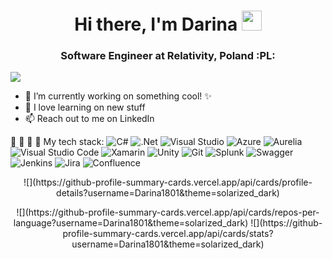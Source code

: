 <h1 align="center">Hi there, I'm Darina <img src="https://github.com/blackcater/blackcater/raw/main/images/Hi.gif" height="32"/></h1>
<h3 align="center">Software Engineer at Relativity, Poland :PL:</h3>

![](https://komarev.com/ghpvc/?username=Darina1801)

- 🔭 I’m currently working on something cool! ✨
- 🌱 I love learning on new stuff
- 📫 Reach out to me <a herf="https://www.linkedin.com" target="_in/darina-kavokina/?locale=en_US">on LinkedIn</a>

:test_tube: :hammer: :wrench: :bricks: My tech stack: ![C#](https://img.shields.io/badge/c%23-%23239120.svg?style=for-the-badge&logo=c-sharp&logoColor=white)
![.Net](https://img.shields.io/badge/.NET-5C2D91?style=for-the-badge&logo=.net&logoColor=white)
![Visual Studio](https://img.shields.io/badge/Visual%20Studio-5C2D91.svg?style=for-the-badge&logo=visual-studio&logoColor=white)
![Azure](https://img.shields.io/badge/azure-%230072C6.svg?style=for-the-badge&logo=microsoftazure&logoColor=white)
![Aurelia](https://img.shields.io/badge/aurelia-%23ED2B88.svg?style=for-the-badge&logo=aurelia&logoColor=fff)\
![Visual Studio Code](https://img.shields.io/badge/Visual%20Studio%20Code-0078d7.svg?style=for-the-badge&logo=visual-studio-code&logoColor=white)
![Xamarin](https://img.shields.io/badge/Xamarin-3199DC?style=for-the-badge&logo=xamarin&logoColor=white)
![Unity](https://img.shields.io/badge/unity-%23000000.svg?style=for-the-badge&logo=unity&logoColor=white)
![Git](https://img.shields.io/badge/git-%23F05033.svg?style=for-the-badge&logo=git&logoColor=white)
![Splunk](https://img.shields.io/badge/splunk-%23000000.svg?style=for-the-badge&logo=splunk&logoColor=white)
![Swagger](https://img.shields.io/badge/-Swagger-%23Clojure?style=for-the-badge&logo=swagger&logoColor=white)
![Jenkins](https://img.shields.io/badge/jenkins-%232C5263.svg?style=for-the-badge&logo=jenkins&logoColor=white)
![Jira](https://img.shields.io/badge/jira-%230A0FFF.svg?style=for-the-badge&logo=jira&logoColor=white)
![Confluence](https://img.shields.io/badge/confluence-%23172BF4.svg?style=for-the-badge&logo=confluence&logoColor=white)


<!--Карточка профиля: -->
<p align="center"> ![](https://github-profile-summary-cards.vercel.app/api/cards/profile-details?username=Darina1801&theme=solarized_dark)</p>

<!--Статистика языков в репозиториях: -->
<p align="center"> ![](https://github-profile-summary-cards.vercel.app/api/cards/repos-per-language?username=Darina1801&theme=solarized_dark)
<!--Статистика профиля: -->
![](https://github-profile-summary-cards.vercel.app/api/cards/stats?username=Darina1801&theme=solarized_dark)</p>
